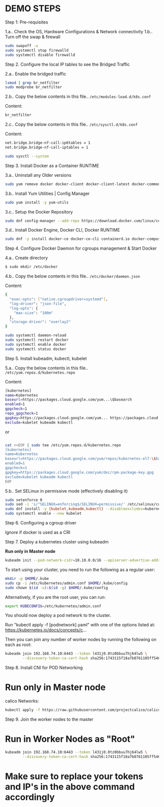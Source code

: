 
# DEMO STEPS

Step 1: Pre-requisites

1.a.. Check the OS, Hardware Configurations & Network connectivity
1.b.. Turn off the swap & firewall
```sh
sudo swapoff -a
sudo systemctl stop firewalld 
sudo systemctl disable firewalld 
```

Step 2. Configure the local IP tables to see the Bridged Traffic

2.a.. Enable the bridged traffic
```sh
lsmod | grep br_netfilter
sudo modprobe br_netfilter
```

2.b.. Copy the below contents in this file.. `/etc/modules-load.d/k8s.conf`

Content:
```sh
br_netfilter
```
2.c.. Copy the below contents in this file.. `/etc/sysctl.d/k8s.conf`

Content:
```sh
net.bridge.bridge-nf-call-ip6tables = 1
net.bridge.bridge-nf-call-iptables = 1
```

```sh
sudo sysctl --system
```
Step 3. Install Docker as a Container RUNTIME

3.a.. Uninstall any Older versions
```sh
sudo yum remove docker docker-client docker-client-latest docker-common docker-latest docker-latest-logrotate docker-logrotate docker-engine
```

3.b.. Install Yum Utilities | Config Manager
```sh
sudo yum install -y yum-utils
```

3.c.. Setup the Docker Repository
```sh
sudo dnf config-manager --add-repo https://download.docker.com/linux/centos/docker-ce.repo
```

3.d.. Install Docker Engine, Docker CLI, Docker RUNTIME
```sh
sudo dnf -y install docker-ce docker-ce-cli containerd.io docker-compose-plugin
```
Step 4. Configure Docker Daemon for cgroups management & Start Docker

4.a.. Create directory 
```sh
$ sudo mkdir /etc/docker
```
4.b.. Copy the below contents in this file.. `/etc/docker/daemon.json`

Content:
```sh
{
  "exec-opts": ["native.cgroupdriver=systemd"],
  "log-driver": "json-file",
  "log-opts": {
    "max-size": "100m"
  },
  "storage-driver": "overlay2"
}
```

```sh
sudo systemctl daemon-reload
sudo systemctl restart docker
sudo systemctl enable docker
sudo systemctl status docker
```
Step 5. Install kubeadm, kubectl, kubelet

5.a.. Copy the below contents in this file.. `/etc/yum.repos.d/kubernetes.repo`

Content:
```sh
[kubernetes]
name=Kubernetes
baseurl=https://packages.cloud.google.com/yum...\$basearch
enabled=1
gpgcheck=1
repo_gpgcheck=1
gpgkey=https://packages.cloud.google.com/yum... https://packages.cloud.google.com/yum...
exclude=kubelet kubeadm kubectl
```
or 

```sh

cat <<EOF | sudo tee /etc/yum.repos.d/kubernetes.repo
[kubernetes]
name=Kubernetes
baseurl=https://packages.cloud.google.com/yum/repos/kubernetes-el7-\$basearch
enabled=1
gpgcheck=1
gpgkey=https://packages.cloud.google.com/yum/doc/rpm-package-key.gpg
exclude=kubelet kubeadm kubectl
EOF
```

5.b.. Set SELinux in permissive mode (effectively disabling it)
```sh
sudo setenforce 0
sudo sed -i 's/^SELINUX=enforcing$/SELINUX=permissive/' /etc/selinux/config
sudo dnf install -y {kubelet,kubeadm,kubectl} --disableexcludes=kubernetes
sudo systemctl enable --now kubelet
```

Step 6. Configuring a cgroup driver

Ignore if docker is used as a CRI

Step 7. Deploy a  kubernetes cluster using kubeadm

**Run only in Master node**

```sh
kubeadm init --pod-network-cidr=10.10.0.0/16 --apiserver-advertise-address=master_nodeIP
```

To start using your cluster, you need to run the following as a regular user:

```sh
mkdir -p $HOME/.kube
sudo cp -i /etc/kubernetes/admin.conf $HOME/.kube/config
sudo chown $(id -u):$(id -g) $HOME/.kube/config
```

Alternatively, if you are the root user, you can run:
```sh
export KUBECONFIG=/etc/kubernetes/admin.conf
```
You should now deploy a pod network to the cluster.

Run "kubectl apply -f [podnetwork].yaml" with one of the options listed at:
  https://kubernetes.io/docs/concepts/c...

Then you can join any number of worker nodes by running the following on each as root:
```sh
kubeadm join 192.168.74.10:6443 --token l431j0.0tz0bbuu7hj64lw5 \
        --discovery-token-ca-cert-hash sha256:1743115f18a7b8761105ff5465cd1aeed74a2e8a3f326405da61681d07fdb0e0
```
Step 8. Install CNI for POD Networking

# Run only in Master node

calico Networks:

```sh
kubectl apply -f https://raw.githubusercontent.com/projectcalico/calico/v3.25.0/manifests/calico.yaml
```
Step 9. Join the worker nodes to the master

# Run in Worker Nodes as "Root"
```sh
kubeadm join 192.168.74.10:6443 --token l431j0.0tz0bbuu7hj64lw5 \
        --discovery-token-ca-cert-hash sha256:1743115f18a7b8761105ff5465cd1aeed74a2e8a3f326405da61681d07fdb0e0
```
# Make sure to replace your tokens and IP's in the above command accordingly